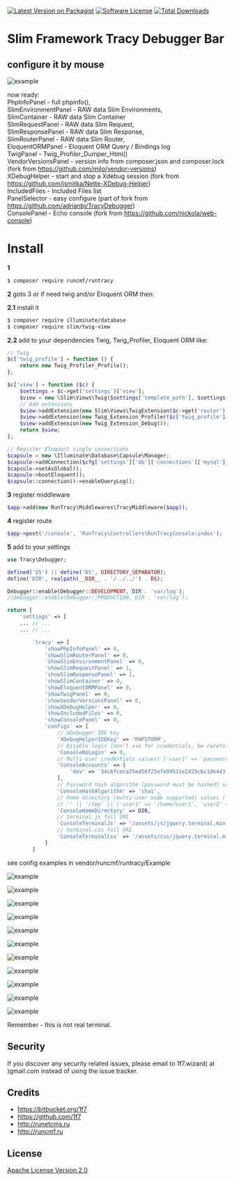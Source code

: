 [![Latest Version on Packagist][ico-version]][link-packagist] [![Software License][ico-license]][link-license] [![Total Downloads][ico-downloads]][link-downloads]

# Slim Framework Tracy Debugger Bar #
## configure it by mouse

![example](ss/tracy_panel.png "Tracy Panel")

now ready:  
PhpInfoPanel - full phpinfo(),  
SlimEnvironmentPanel - RAW data Slim Environments,  
SlimContainer - RAW data Slim Container   
SlimRequestPanel - RAW data Slim Request,  
SlimResponsePanel - RAW data Slim Response,  
SlimRouterPanel - RAW data Slim Router,  
EloquentORMPanel - Eloquent ORM Query / Bindings log  
TwigPanel - Twig_Profiler_Dumper_Html()  
VendorVersionsPanel - version info from composer.json and composer.lock (fork from https://github.com/milo/vendor-versions)  
XDebugHelper - start and stop a Xdebug session (fork from https://github.com/jsmitka/Nette-XDebug-Helper)  
IncludedFiles - Included Files list  
PanelSelector - easy configure (part of fork from https://github.com/adrianbj/TracyDebugger)  
ConsolePanel - Echo console (fork from https://github.com/nickola/web-console)  


# Install
**1**
``` bash
$ composer require runcmf/runtracy
```
**2** goto 3 or if need twig and/or Eloquent ORM then:

**2.1** install it
``` bash
$ composer require illuminate/database
$ composer require slim/twig-view
```

**2.2** add to your dependencies Twig, Twig_Profiler, Eloquent ORM like:
```php
// Twig
$c['twig_profile'] = function () {
    return new Twig_Profiler_Profile();
};

$c['view'] = function ($c) {
    $settings = $c->get('settings')['view'];
    $view = new \Slim\Views\Twig($settings['template_path'], $settings['twig']);
    // Add extensions
    $view->addExtension(new Slim\Views\TwigExtension($c->get('router'), $c->get('request')->getUri()));
    $view->addExtension(new Twig_Extension_Profiler($c['twig_profile']));
    $view->addExtension(new Twig_Extension_Debug());
    return $view;
};

// Register Eloquent single connections
$capsule = new \Illuminate\Database\Capsule\Manager;
$capsule->addConnection($cfg['settings']['db']['connections']['mysql']);
$capsule->setAsGlobal();
$capsule->bootEloquent();
$capsule::connection()->enableQueryLog();
```

**3** register middleware
``` php
$app->add(new RunTracy\Middlewares\TracyMiddleware($app));
```

**4** register route
``` php
$app->post('/console', 'RunTracy\Controllers\RunTracyConsole:index');
```

**5** add to your settings
``` php
use Tracy\Debugger;

defined('DS') || define('DS', DIRECTORY_SEPARATOR);
define('DIR', realpath(__DIR__ . '/../../') . DS);

Debugger::enable(Debugger::DEVELOPMENT, DIR . 'var/log');
//Debugger::enable(Debugger::PRODUCTION, DIR . 'var/log');

return [
    'settings' => [
    ... // ...
    ... // ...

        'tracy' => [
            'showPhpInfoPanel' => 0,
            'showSlimRouterPanel' => 0,
            'showSlimEnvironmentPanel' => 0,
            'showSlimRequestPanel' => 1,
            'showSlimResponsePanel' => 1,
            'showSlimContainer' => 0,
            'showEloquentORMPanel' => 0,
            'showTwigPanel' => 0,
            'showVendorVersionsPanel' => 0,
            'showXDebugHelper' => 0,
            'showIncludedFiles' => 0,
            'showConsolePanel' => 0,
            'configs' => [
                // XDebugger IDE key
                'XDebugHelperIDEKey' => 'PHPSTORM',
                // Disable login (don't ask for credentials, be careful) values( 1 || 0 )
                'ConsoleNoLogin' => 0,
                // Multi-user credentials values( ['user1' => 'password1', 'user2' => 'password2'] )
                'ConsoleAccounts' => [
                    'dev' => '34c6fceca75e456f25e7e99531e2425c6c1de443'// = sha1('dev')
                ],
                // Password hash algorithm (password must be hashed) values('md5', 'sha256' ...)
                'ConsoleHashAlgorithm' => 'sha1',
                // Home directory (multi-user mode supported) values ( var || array )
                // '' || '/tmp' || ['user1' => '/home/user1', 'user2' => '/home/user2']
                'ConsoleHomeDirectory' => DIR,
                // terminal.js full URI
                'ConsoleTerminalJs' => '/assets/js/jquery.terminal.min.js',
                // terminal.css full URI
                'ConsoleTerminalCss' => '/assets/css/jquery.terminal.min.css'
            ]
        ]
```


see config examples in vendor/runcmf/runtracy/Example

![example](ss/panel_selector.png "Panel Selector")

![example](ss/twig.png "Twig panel")

![example](ss/eloquent.png "Eloquent ORM panel")

![example](ss/container.png "Slim Container panel")

![example](ss/request.png "Slim Request panel")

![example](ss/response.png "Slim Response panel ")

![example](ss/router.png "Slim Router panel ")

![example](ss/vendor_versions_panel.png "Vendor Versions Panel")

![example](ss/included_files.png "Included Files Panel")

![example](ss/phpinfo.png "phpinfo Panel")

![example](ss/console_panel.png "Console Panel")

Remember - this is not real terminal.


## Security

If you discover any security related issues, please email to 1f7.wizard( at )gmail.com instead of using the issue tracker.

## Credits

* https://bitbucket.org/1f7
* https://github.com/1f7
* http://runetcms.ru
* http://runcmf.ru

## License

[Apache License Version 2.0](LICENSE.md)

[ico-version]: https://img.shields.io/packagist/v/runcmf/runtracy.svg?style=flat-square
[ico-license]: https://img.shields.io/badge/license-Apache%202-green.svg?style=flat-square
[ico-downloads]: https://img.shields.io/packagist/dt/runcmf/runtracy.svg?style=flat-square

[link-packagist]: https://packagist.org/packages/runcmf/runtracy
[link-license]: http://www.apache.org/licenses/LICENSE-2.0
[link-downloads]: https://bitbucket.org/1f7/runtracy